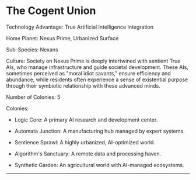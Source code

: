 # The Cogent Union

Technology Advantage: True Artificial Intelligence Integration

Home Planet: Nexus Prime, Urbanized Surface

Sub-Species: Nexans

Culture: Society on Nexus Prime is deeply intertwined with sentient True AIs, who manage infrastructure and guide societal development. These AIs, sometimes perceived as "moral idiot savants," ensure efficiency and abundance, while residents often experience a sense of existential purpose through their symbiotic relationship with these advanced minds.

Number of Colonies: 5

Colonies:

- Logic Core: A primary AI research and development center.
    
- Automata Junction: A manufacturing hub managed by expert systems.
    
- Sentience Sprawl: A highly urbanized, AI-optimized world.
    
- Algorithm's Sanctuary: A remote data and processing haven.
    
- Synthetic Garden: An agricultural world with AI-managed ecosystems.
    

---